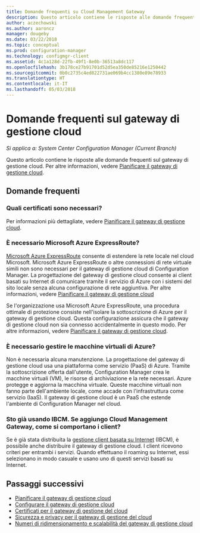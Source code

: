 ```yaml
---
title: Domande frequenti su Cloud Management Gateway
description: Questo articolo contiene le risposte alle domande frequenti sul gateway di gestione cloud
author: aczechowski
ms.author: aaroncz
manager: dougeby
ms.date: 03/22/2018
ms.topic: conceptual
ms.prod: configuration-manager
ms.technology: configmgr-client
ms.assetid: 4c1a128d-22fb-49f1-8e0b-36513a8dc117
ms.openlocfilehash: 3b178ce27b91701d52d5ea350de85216e1250442
ms.sourcegitcommit: 0b0c2735c4ed822731ae069b4cc1380e89e78933
ms.translationtype: HT
ms.contentlocale: it-IT
ms.lasthandoff: 05/03/2018
---
```

# <a name="frequently-asked-questions-about-the-cloud-management-gateway"></a>Domande frequenti sul gateway di gestione cloud

*Si applica a: System Center Configuration Manager (Current Branch)*

Questo articolo contiene le risposte alle domande frequenti sul gateway di gestione cloud. Per altre informazioni, vedere [Pianificare il gateway di gestione cloud](/sccm/core/clients/manage/cmg/plan-cloud-management-gateway).


## <a name="frequently-asked-questions"></a>Domande frequenti

### <a name="what-certificates-do-i-need"></a>Quali certificati sono necessari?

Per informazioni più dettagliate, vedere [Pianificare il gateway di gestione cloud](/sccm/core/clients/manage/cmg/certificates-for-cloud-management-gateway).


### <a name="do-i-need-azure-expressroute"></a>È necessario Microsoft Azure ExpressRoute?

[Microsoft Azure ExpressRoute](/azure/expressroute/expressroute-introduction) consente di estendere la rete locale nel cloud Microsoft. Microsoft Azure ExpressRoute o altre connessioni di rete virtuale simili non sono necessari per il gateway di gestione cloud di Configuration Manager. La progettazione del gateway di gestione cloud consente ai client basati su Internet di comunicare tramite il servizio di Azure con i sistemi del sito locale senza alcuna configurazione di rete aggiuntiva. Per altre informazioni, vedere [Pianificare il gateway di gestione cloud](/sccm/core/clients/manage/cmg/plan-cloud-management-gateway)

Se l'organizzazione usa Microsoft Azure ExpressRoute, una procedura ottimale di protezione consiste nell'isolare la sottoscrizione di Azure per il gateway di gestione cloud. Questa configurazione assicura che il gateway di gestione cloud non sia connesso accidentalmente in questo modo. Per altre informazioni, vedere [Pianificare il gateway di gestione cloud](/sccm/core/clients/manage/cmg/security-and-privacy-for-cloud-management-gateway).


### <a name="do-i-need-to-maintain-the-azure-virtual-machines"></a>È necessario gestire le macchine virtuali di Azure?

Non è necessaria alcuna manutenzione. La progettazione del gateway di gestione cloud usa una piattaforma come servizio (PaaS) di Azure. Tramite la sottoscrizione offerta dall'utente, Configuration Manager crea le macchine virtuali (VM), le risorse di archiviazione e la rete necessari. Azure protegge e aggiorna la macchina virtuale. Queste macchine virtuali non fanno parte dell'ambiente locale, come accade con l'infrastruttura come servizio (IaaS). Il gateway di gestione cloud è un PaaS che estende l'ambiente di Configuration Manager nel cloud. 


### <a name="im-already-using-ibcm-if-i-add-cmg-how-do-clients-behave"></a>Sto già usando IBCM. Se aggiungo Cloud Management Gateway, come si comportano i client?

Se è già stata distribuita la [gestione client basata su Internet](/sccm/core/clients/manage/plan-internet-based-client-management) (IBCM), è possibile anche distribuire il gateway di gestione cloud. I client ricevono criteri per entrambi i servizi. Quando effettuano il roaming su Internet, essi selezionano in modo casuale e usano uno di questi servizi basati su Internet.


## <a name="next-steps"></a>Passaggi successivi

- [Pianificare il gateway di gestione cloud](/sccm/core/clients/manage/cmg/plan-cloud-management-gateway)
- [Configurare il gateway di gestione cloud](/sccm/core/clients/manage/cmg/setup-cloud-management-gateway)
- [Certificati per il gateway di gestione del cloud](/sccm/core/clients/manage/cmg/certificates-for-cloud-management-gateway)
- [Sicurezza e privacy per il gateway di gestione del cloud](/sccm/core/clients/manage/cmg/security-and-privacy-for-cloud-management-gateway)
- [Numeri di ridimensionamento e scalabilità del gateway di gestione cloud](/sccm/core/plan-design/configs/size-and-scale-numbers#bkmk_cmg)